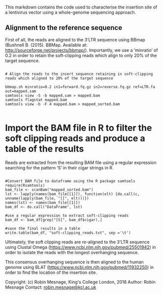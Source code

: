 This markdown contains the code used to characterise the insertion site of a lentivirus vector using a whole-genome sequencing approach.


## Alignment to the reference sequence

First of all, the reads are aligned to the 3’LTR sequence using BBmap (Bushnell B. (2015). BBMap. Available at: http://sourceforge.net/projects/bbmap/). Importantly, we use a ‘minratio’ of 0.2 in order to retain the soft-clipping reads which align to only 20% of the target sequence.  


```{bash}

# Align the reads to the insert sequence retaining in soft-clipping reads which aligned to 20% of the target sequence

bbmap.sh minratio=0.2 in1=forward.fq.gz in2=reverse.fq.gz ref=LTR.fa out=mapped.sam
samtools view -S -b mapped.sam > mapped.bam
samtools flagstat mapped.bam
samtools view -b -F 4 mapped.bam > mapped_sorted.bam


```

# Import the BAM file in R to filter the soft clipping reads and produce a table of the results

Reads are extracted from the resulting BAM file using a regular expression searching for the pattern ‘S’ in their cigar strings in R. 

```{r BAM, echo=FALSE}

#Convert BAM file to dataframe using the R package samtools
require(Rsamtools)
bam_file <- scanBam("mapped_sorted.bam")
lst <- lapply(names(bam_file[[1]]), function(elt) {do.call(c, unname(lapply(bam_file, "[[", elt)))})
names(lst) <- names(bam_file[[1]])
bam_df <- do.call("DataFrame", lst)

#use a regular expression to extract soft-clipping reads
bam_df <- bam_df[grep("[S]", bam_df$cigar),]

#save the final results in a table
write.table(bam_df, "soft-clipping_reads.txt", sep ='\t')

```

Ultimately, the soft clipping reads are re-aligned to the 3’LTR sequence using Clustal Omega (https://www.ncbi.nlm.nih.gov/pubmed/25501942) in order to isolate the reads with the longest overhanging sequence. 

This consensus overhanging sequence is then aligned to the human genome using BLAT (https://www.ncbi.nlm.nih.gov/pubmed/11932250) in order to find the location of the insertion site.

Copyright:  (c) Robin Mesnage, King's College London, 2018
Author:     Robin Mesnage
Contact:    robin.mesnage@kcl.ac.uk
